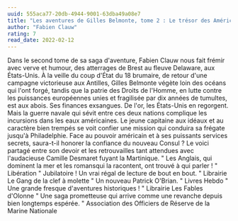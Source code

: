 ```yaml
---
uuid: 555aca77-20db-4944-9001-63dba49a08e7
title: "Les aventures de Gilles Belmonte, tome 2 : Le trésor des Américains"
author: "Fabien Clauw"
rating: 7
read_date: 2022-02-12
---
```


Dans le second tome de sa saga d'aventure, Fabien Clauw nous fait frémir avec verve et humour, des atterrages de Brest au fleuve Delaware, aux États-Unis. À la veille du coup d'État du 18 brumaire, de retour d'une campagne victorieuse aux Antilles, Gilles Belmonte végète loin des océans qui l'ont forgé, tandis que la patrie des Droits de l'Homme, en lutte contre les puissances européennes unies et fragilisée par dix années de tumultes, est aux abois. Ses finances exsangues. De l'or, les États-Unis en regorgent. Mais la guerre navale qui sévit entre ces deux nations complique les incursions dans les eaux américaines. Le jeune capitaine aux idéaux et au caractère bien trempés se voit confier une mission qui conduira sa frégate jusqu'à Philadelphie. Face au pouvoir américain et à ses puissants services secrets, saura-t-il honorer la confiance du nouveau Consul ? Le voici partagé entre son devoir et les retrouvailles tant attendues avec l'audacieuse Camille Desmaret fuyant la Martinique. " Les Anglais, qui dominent la mer et les romansqui la racontent, ont trouvé à qui parler ! " Libération " Jubilatoire ! Un vrai régal de lecture de bout en bout. " Librairie Le Gang de la clef à molette " Un nouveau Patrick O'Brian. " Livres Hebdo " Une grande fresque d'aventures historiques ! " Librairie Les Fables d'Olonne " Une saga prometteuse qui arrive comme une revanche depuis bien longtemps espérée. " Association des Officiers de Réserve de la Marine Nationale